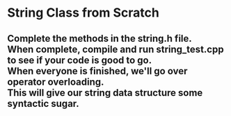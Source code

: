 <h1>
String Class from Scratch
</h1>

<h2>
Complete the methods in the string.h file. <br>
When complete, compile and run string_test.cpp to see if your code is good to go. <br>
When everyone is finished, we'll go over operator overloading. <br> 
This will give our string data structure some syntactic sugar. <br>
</h2>
